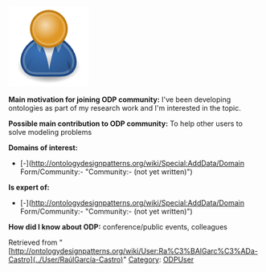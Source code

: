 [![Image:ODPUser.png](../images/a/a6/ODPUser.png)](../Image/ODPUser.png "Image:ODPUser.png")




  





__Main motivation for joining ODP community:__ I've been developing ontologies as part of my research work and I'm interested in the topic.


__Possible main contribution to ODP community:__ To help other users to solve modeling problems


__Domains of interest:__



* [-](http://ontologydesignpatterns.org/wiki/Special:AddData/Domain Form/Community:- "Community:- (not yet written)")


__Is expert of:__



* [-](http://ontologydesignpatterns.org/wiki/Special:AddData/Domain Form/Community:- "Community:- (not yet written)")


__How did I know about ODP:__ conference/public events, colleagues






Retrieved from "[http://ontologydesignpatterns.org/wiki/User:Ra%C3%BAlGarc%C3%ADa-Castro](../User/RaúlGarcía-Castro)"
 [Category](http://ontologydesignpatterns.org/wiki/Special:Categories "Special:Categories"): [ODPUser](../Category/ODPUser "Category:ODPUser")